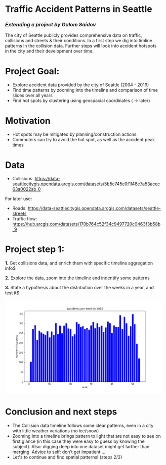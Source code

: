 # Traffic Accident Patterns in Seattle

### *Extending a project by Gulom Saidov*

The city of Seattle publicly provides comprehensive data on traffic, collisions and streets & their conditions. In a first step we dig into timline patterns in the collision data. Further steps will look into accident hotspots in the city and their development over time.




# **Project Goal:**

- Explore accident data provided by the city of Seattle (2004 - 2019)
- Find time patterns by zooming into the timeline and comparison of time slices over all years
- Find hot spots by clustering using geospacial coordinates ( → later)


# **Motivation**

- Hot spots may be mitigated by planning/construction actions
- Commuters can try to avoid the hot spot, as well as the accident peak times


# **Data**

- Collisions: https://data-seattlecitygis.opendata.arcgis.com/datasets/5b5c745e0f1f48e7a53acec63a0022ab_0

For later use: 
- Roads: https://data-seattlecitygis.opendata.arcgis.com/datasets/seattle-streets
- Traffic flow: https://hub.arcgis.com/datasets/170b764c52f34c9497720c0463f3b58b_9



# **Project step 1:**

**1.** Get collisions data, and enrich them with specific timeline aggregation info$

**2.** Explore the data, zoom into the timeline and indentify some patterns

**3.** State a hypothesis about the distribution over the weeks in a year, and test it$

![Accidents by week](week_count_2015.png)



# Conclusion and next steps

- The Collision data timeline follows some clear patterns, even in a city with little weather variations (no ice/snow)
- Zooming into a timeline brings pattern to light that are not easy to see on first glance (in this case they were easy to guess by knowing the subject). Also: digging deep into one dataset might get farther than merging.
Advice to self: don’t get impatient …
- Let's to continue and find spatial patterns! (steps 2/3)

